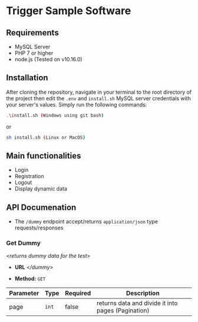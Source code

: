 # Trigger Sample Software

## Requirements

- MySQL Server
- PHP 7 or higher
- node.js (Tested on v10.16.0)

## Installation

After cloning the repository, navigate in your terminal to the root directory of the project then edit the  `.env` and `install.sh` MySQL server credentials with your server's values.
Simply run the following commands:

```sh
.\install.sh (Windows using git bash)
```
or
```sh
sh install.sh (Linux or MacOS)
```

## Main functionalities

- Login 
- Registration 
- Logout
- Display dynamic data 

## API Documenation

* The `/dummy` endpoint accept/returns `application/json` type requests/responses

### **Get Dummy**

<_returns dummy data for the test_>

* **URL** <_/dummy_>

* **Method:** `GET`

| Parameter  | Type      | Required | Description                                       |
  | ---------- | --------- | -------- | ------------------------------------------------- |
  | page      | `int`    | false     | returns data and divide it into pages (Pagination) |
